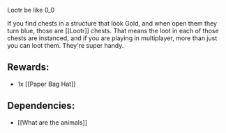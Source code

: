 Lootr be like 0_0

If you find chests in a structure that look Gold, and when open them they turn blue, those are [[Lootr]] chests. That means the loot in each of those chests are instanced, and if you are playing in multiplayer, more than just you can loot them. They're super handy.

## Rewards:
- 1x [[Paper Bag Hat]]

## Dependencies:
- [[What are the animals]]